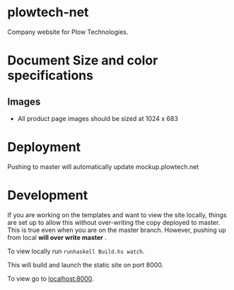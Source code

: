 plowtech-net
============
Company website for Plow Technologies. 

# Document Size and color specifications

## Images
* All product page images should be sized at 1024 x 683 

# Deployment

Pushing to master will automatically update mockup.plowtech.net


# Development

If you are working on the templates and want to view the site locally, things are set up to allow this without over-writing the copy deployed to master.
This is true even when you are on the master branch.  However, pushing up from local **will over write master** .

To view locally run ```runhaskell Build.hs watch```.

This will build and launch the static site on port 8000.

To view go to [localhost:8000](localhost:8000).
